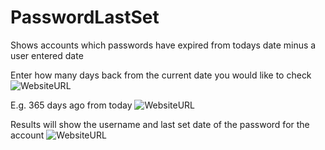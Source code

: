 # PasswordLastSet
Shows accounts which passwords have expired from todays date minus a user entered date

Enter how many days back from the current date you would like to check
![WebsiteURL](https://github.com/x49QK2S25Jv/PasswordLastSet\IMAGE1.JPG.JPG)

E.g. 365 days ago from today
![WebsiteURL](https://github.com/x49QK2S25Jv/PasswordLastSet\IMAGE2.JPG.JPG)


Results will show the username and last set date of the password for the account
![WebsiteURL](https://github.com/x49QK2S25Jv/PasswordLastSet\IMAGE3.JPG.JPG)
